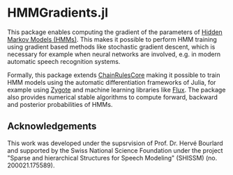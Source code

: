 # HMMGradients.jl

This package enables computing the gradient of the parameters of [Hidden Markov Models (HMMs)](https://en.wikipedia.org/wiki/Hidden_Markov_model). 
This makes it possible to perform HMM training using gradient based methods like stochastic gradient descent, which is necessary for example when neural networks are involved, e.g. in modern automatic speech recognition systems.

Formally, this package extends [ChainRulesCore](https://github.com/JuliaDiff/ChainRulesCore.jl)
making it possible to train HMM models using the automatic differentiation frameworks of Julia,
for example using [Zygote](https://github.com/FluxML/Zygote.jl) and machine learning libraries like [Flux](https://github.com/FluxML/Flux.jl). 
The package also provides numerical stable algorithms to compute forward, backward and posterior probabilities of HMMs.

## Acknowledgements

This work was developed under 
the supsrvision of Prof. Dr. Hervé Bourlard
and supported by the Swiss National Science Foundation
under the project 
"Sparse and hierarchical Structures for Speech Modeling" (SHISSM)
(no. 200021.175589).
